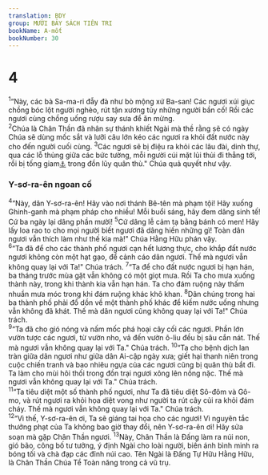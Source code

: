 ```yaml
---
translation: BDY
group: MƯỜI BẢY SÁCH TIÊN TRI
bookName: A-mốt 
bookNumber: 30
---
```


<div class="title"><h1>4</h1></div>
<span class="verse am_4_1"><sup>1</sup>“Này, các bà Sa-ma-ri đẫy đà như bò mộng xứ Ba-san! Các ngươi xúi giục chồng bóc lột người nghèo, rút tận xương tủy những người bần cố! Rồi các ngươi cùng chồng uống rượu say sưa để ăn mừng.<br/></span>
<span class="verse am_4_2"><sup>2</sup>Chúa là Chân Thần đã nhân sự thánh khiết Ngài mà thề rằng sẽ có ngày Chúa sẽ dùng mốc sắt và lưỡi câu lớn kéo các ngươi ra khỏi đất nước này cho đến người cuối cùng. </span>
<span class="verse am_4_3"><sup>3</sup>Các ngươi sẽ bị điệu ra khỏi các lâu đài, dinh thự, qua các lỗ thủng giữa các bức tường, mỗi người cúi mặt lủi thủi đi thẳng tới, rồi bị tống giam<a href="#" data-toggle="tooltip" data-placement="bottom" title="Nt ném xuống">⚓</a> trong đồn lũy quân thù.&#34; Chúa quả quyết như vậy.</span>
<div class="title"><h3>Y-sơ-ra-ên ngoan cố</h3></div>
<span class="verse am_4_4"><sup>4</sup>“Này, dân Y-sơ-ra-ên! Hãy vào nơi thánh Bê-tên mà phạm tội! Hãy xuống Ghinh-ganh mà phạm pháp cho nhiều! Mỗi buổi sáng, hãy đem dâng sinh tế! Cứ ba ngày lại dâng phần mười! </span>
<span class="verse am_4_5"><sup>5</sup>Cứ dâng lễ cảm tạ bằng bánh có men! Hãy lấy loa rao to cho mọi người biết ngươi đã dâng hiến những gì! Toàn dân ngươi vẫn thích làm như thế kia mà!&#34; Chúa Hằng Hữu phán vậy.<br/></span>
<span class="verse am_4_6"><sup>6</sup>“Ta đã để cho các thành phố ngươi cạn hết lương thực, cho khắp đất nước ngươi không còn một hạt gạo, để cảnh cáo dân ngươi. Thế mà ngươi vẫn không quay lại với Ta!&#34; Chúa trách. </span>
<span class="verse am_4_7"><sup>7</sup>“Ta để cho đất nước ngươi bị hạn hán, ba tháng trước mùa gặt vẫn không có một giọt mưa. Rồi Ta cho mưa xuống thành này, trong khi thành kia vẫn hạn hán. Ta cho đám ruộng này thấm nhuần mưa móc trong khi đám ruộng khác khô khan. </span>
<span class="verse am_4_8"><sup>8</sup>Dân chúng trong hai ba thành phố phải đổ dồn về một thành phố khác để kiếm nước uống nhưng vẫn không đã khát. Thế mà dân ngươi cũng không quay lại với Ta!&#34; Chúa trách.<br/></span>
<span class="verse am_4_9"><sup>9</sup>“Ta đã cho gió nóng và nấm mốc phá hoại cây cối các ngươi. Phần lớn vườn tược các ngươi, từ vườn nho, vả đến vườn ô-liu đều bị sâu cắn nát. Thế mà ngươi vẫn không quay lại với Ta.&#34; Chúa trách. </span>
<span class="verse am_4_10"><sup>10</sup>“Ta cho bệnh dịch lan tràn giữa dân ngươi như giữa dân Ai-cập ngày xưa; giết hại thanh niên trong cuộc chiến tranh và bao nhiêu ngựa của các ngươi cũng bị quân thù bắt đi. Ta làm cho mùi hôi thối trong đồn trại ngươi xông lên nồng nặc. Thế mà ngươi vẫn không quay lại với Ta.&#34; Chúa trách.<br/></span>
<span class="verse am_4_11"><sup>11</sup>“Ta tiêu diệt một số thành phố ngươi, như Ta đã tiêu diệt Sô-đôm và Gô-mo, và rút ngươi ra khỏi họa diệt vong như người ta rút cây củi ra khỏi đám cháy. Thế mà ngươi vẫn không quay lại với Ta.&#34; Chúa trách.<br/></span>
<span class="verse am_4_12"><sup>12</sup>“Vì thế, Y-sơ-ra-ên ơi, Ta sẽ giáng tai họa cho các ngươi! Vì nguyên tắc thưởng phạt của Ta không bao giờ thay đổi, nên Y-sơ-ra-ên ơi! Hãy sửa soạn mà gặp Chân Thần ngươi. </span>
<span class="verse am_4_13"><sup>13</sup>Này, Chân Thần là Đấng làm ra núi non, gió bão, công bố tư tưởng, ý định Ngài cho loài người, biến ánh bình minh ra bóng tối và chà đạp các đỉnh núi cao. Tên Ngài là Đấng Tự Hữu Hằng Hữu, là Chân Thần Chúa Tể Toàn năng trong cả vũ trụ.</span>
